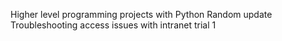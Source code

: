 Higher level programming projects with Python
Random update
Troubleshooting access issues with intranet trial 1
